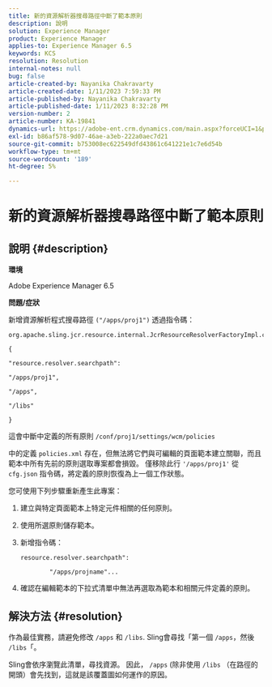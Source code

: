```yaml
---
title: 新的資源解析器搜尋路徑中斷了範本原則
description: 說明
solution: Experience Manager
product: Experience Manager
applies-to: Experience Manager 6.5
keywords: KCS
resolution: Resolution
internal-notes: null
bug: false
article-created-by: Nayanika Chakravarty
article-created-date: 1/11/2023 7:59:33 PM
article-published-by: Nayanika Chakravarty
article-published-date: 1/11/2023 8:32:28 PM
version-number: 2
article-number: KA-19841
dynamics-url: https://adobe-ent.crm.dynamics.com/main.aspx?forceUCI=1&pagetype=entityrecord&etn=knowledgearticle&id=0d136574-ea91-ed11-aad1-6045bd006e5a
exl-id: b86af578-9d07-46ae-a3eb-222a0aec7d21
source-git-commit: b753008ec622549dfd43861c641221e1c7e6d54b
workflow-type: tm+mt
source-wordcount: '189'
ht-degree: 5%

---
```


# 新的資源解析器搜尋路徑中斷了範本原則

## 說明 {#description}


<b>環境</b>

Adobe Experience Manager 6.5

<b>問題/症狀</b>

新增資源解析程式搜尋路徑 `("/apps/proj1")` 透過指令碼：


```
org.apache.sling.jcr.resource.internal.JcrResourceResolverFactoryImpl.cfg.json

{

"resource.resolver.searchpath":

"/apps/proj1",

"/apps",

"/libs"

}
```


這會中斷中定義的所有原則 `/conf/proj1/settings/wcm/policies`

中的定義 `policies.xml` 存在，但無法將它們與可編輯的頁面範本建立關聯，而且範本中所有先前的原則選取專案都會損毀。 僅移除此行 `'/apps/proj1'` 從 `cfg.json` 指令碼，將定義的原則恢復為上一個工作狀態。

您可使用下列步驟重新產生此專案：

1. 建立與特定頁面範本上特定元件相關的任何原則。


2. 使用所選原則儲存範本。


3. 新增指令碼：




   ```
   resource.resolver.searchpath":
   
           "/apps/projname"...
   ```



4. 確認在編輯範本的下拉式清單中無法再選取為範本和相關元件定義的原則。



## 解決方法 {#resolution}


作為最佳實務，請避免修改 `/apps` 和 `/libs`. Sling會尋找「第一個 `/apps`，然後 `/libs`「。

Sling會依序瀏覽此清單，尋找資源。 因此， `/apps` (除非使用 `/libs` （在路徑的開頭）會先找到，這就是該覆蓋圖如何運作的原因。
